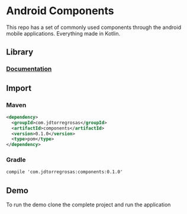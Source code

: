 # Android Components 
This repo has a set of commonly used components through the android mobile applications.
Everything made in Kotlin.

## Library
### [Documentation](./components/README.md)

## Import
### Maven
```xml
<dependency>
  <groupId>com.jdtorregrosas</groupId>
  <artifactId>components</artifactId>
  <version>0.1.0</version>
  <type>pom</type>
</dependency>
```

### Gradle
```xml
compile 'com.jdtorregrosas:components:0.1.0'
```

## Demo
To run the demo clone the complete project and run the application
